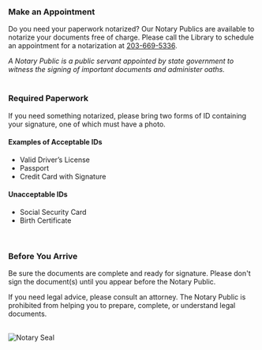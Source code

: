 <div class="row">
<div class="col-md-9">

### Make an Appointment
Do you need your paperwork notarized? Our Notary Publics are available to notarize your documents free of charge. Please call the Library to schedule an appointment for a notarization at [203-669-5336](tel:2036695236 "Call the Reference Desk").
<br /> 

_A Notary Public is a public servant appointed by state government to witness the signing of important documents and administer oaths._ 
<br />
<br />

### Required Paperwork
If you need something notarized, please bring two forms of ID containing your signature, one of which must have a photo.

<div class="row">
<div class="col-md-6">

#### Examples of Acceptable IDs
* Valid Driver’s License
* Passport
* Credit Card with Signature

</div>
<div class="col-md-6">

#### Unacceptable IDs
* Social Security Card
* Birth Certificate
</div>
</div>
<br />

### Before You Arrive
Be sure the documents are complete and ready for signature. Please don't sign the document(s) until you appear before the Notary Public. 

If you need legal advice, please consult an attorney. The Notary Public is prohibited from helping you to prepare, complete, or understand legal documents.
<br />
<br />
</div>

<!-- <a name="appt"></a>
### Schedule a Notary Appointment -->

<div class="col-md-3">
<!-- <script type="text/javascript" src="https://form.jotform.com/jsform/201914516437151"></script> -->
<img class="img-responsive" src="/uploads/equipment/notary_seal_stamp.png" alt="Notary Seal" />
</div>
</div>
</div>